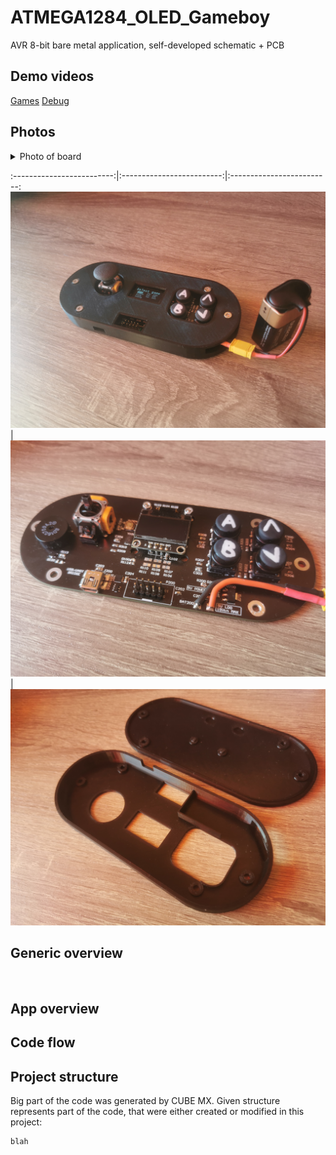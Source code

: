 # ATMEGA1284_OLED_Gameboy
AVR 8-bit bare metal application, self-developed schematic + PCB

## Demo videos
[Games](https://www.youtube.com/watch?v=D_vLn6cdAP8&ab_channel=LeonidTsigrinski)
[Debug](https://www.youtube.com/watch?v=agJH_pz0l60&ab_channel=LeonidTsigrinski)
</br>

## Photos

<details><summary>Photo of board</summary>
<br/>
<img src="/media/assembled.png" width=35% height="auto"/>
</br>
</details>


:-------------------------:|:-------------------------:|:-------------------------:
<img src="/media/assembled.png" width="auto" height="auto"/></br>  |  <img src="/media/pcb.png" width="auto" height="auto"/></br> | <img src="/media/case.png" width="auto" height="auto"/></br> 


## Generic overview



<br/>

## App overview

## Code flow

## Project structure

Big part of the code was generated by CUBE MX. Given structure represents part of the code, that were either created or modified in this project:

```
blah
```